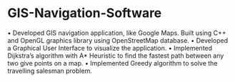# GIS-Navigation-Software
•	Developed GIS navigation application, like Google Maps. Built using C++ and OpenGL graphics library using OpenStreetMap database.
•	Developed a Graphical User Interface to visualize the application.
•	Implemented Dijkstra’s algorithm with A* Heuristic to find the fastest path between any two give points on a map.
•	Implemented Greedy algorithm to solve the travelling salesman problem.
